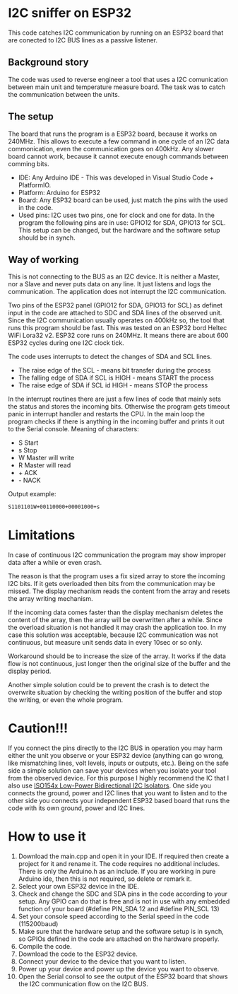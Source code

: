 # I2C sniffer on ESP32
This code catches I2C communication by running on an ESP32 board that are conected to I2C BUS lines as a passive listener.

## Background story
The code was used to reverse engineer a tool that uses a I2C comunication between main unit and temperature measure board. The task was to catch the communication between the units.

## The setup
The board that runs the program is a ESP32 board, because it works on 240MHz. This allows to execute a few command in one cycle of an I2C data commonication, even the communication goes on 400kHz. Any slower board cannot work, because it cannot execute enough commands between comming bits.

* IDE: Any Arduino IDE - This was developed in Visual Studio Code + PlatformIO.
* Platform: Arduino for ESP32
* Board: Any ESP32 board can be used, just match the pins with the used in the code.
* Used pins: I2C uses two pins, one for clock and one for data. In the program the following pins are in use: GPIO12 for SDA, GPIO13 for SCL. This setup can be changed, but the hardware and the software setup should be in synch.

## Way of working
This is not connecting to the BUS as an I2C device. It is neither a Master, nor a Slave and never puts data on any line.
It just listens and logs the communication. The application does not interrupt the I2C communication.
 
Two pins of the ESP32 panel (GPIO12 for SDA, GPIO13 for SCL) as definet input in the code are attached to SDC and SDA lines of the observed unit.
Since the I2C communication usually operates on 400kHz so, the tool that runs this program should be fast.
This was tested on an ESP32 bord Heltec WiFi Lora32 v2. ESP32 core runs on 240MHz. It means there are about 600 ESP32 cycles during one I2C clock tick.
 
The code uses interrupts to detect the changes of SDA and SCL lines.
* The raise edge of the SCL - means bit transfer during the process
* The falling edge of SDA if SCL is HIGH - means START the process
* The raise edge of SDA if SCL id HIGH - means STOP the process
 
In the interrupt routines there are just a few lines of code that mainly sets the status and stores the incoming bits.
Otherwise the program gets timeout panic in interrupt handler and restarts the CPU.
In the main loop the program checks if there is anything in the incoming buffer and prints it out to the Serial console. 
Meaning of characters:
* S Start 
* s Stop 
* W Master will write
* R Master will read
* \+ ACK
* \- NACK

Output example: 
````sh
S1101101W+00110000+00001000+s
````

# Limitations
In case of continuous I2C communication the program may show improper data after a while or even crash.

The reason is that the program uses a fix sized array to store the incoming I2C bits. If it gets overloaded then bits from the communication may be missed.
The display mechanism reads the content from the array and resets the array writing mechanism.

If the incoming data comes faster than the display mechanism deletes the content of the array, then the array will be overwritten after a while.
Since the overload situation is not handled it may crash the application too.
In my case this solution was acceptable, because I2C communication was not continuous, but measure unit sends data in every 10sec or so only.

Workaround should be to increase the size of the array. It works if the data flow is not continuous, just longer then the original size of the buffer and the display period.

Another simple solution could be to prevent the crash is to detect the overwrite situation by checking the writing position of the buffer and stop the writing, or even the whole program.


# Caution!!!
If you connect the pins directly to the I2C BUS in operation you may harm either the unit you observe or your ESP32 device (anything can go wrong, like mismatching lines, volt levels, inputs or outputs, etc.). Being on the safe side a simple solution can save your devices when you isolate your tool from the observed device. For this purpose I highly recommend the IC that I also use [ISO154x Low-Power Bidirectional I2C Isolators](https://www.ti.com/lit/ds/symlink/iso1540.pdf?ts=1603436321085&ref_url=https%253A%252F%252Fwww.google.de%252F). One side you connects the ground, power and I2C lines that you want to listen and to the other side you connects your independent ESP32 based board that runs the code with its own ground, power and I2C lines.

# How to use it
1. Download the main.cpp and open it in your IDE. If required then create a project for it and rename it. The code requires no additional includes. There is only the Arduino.h as an include. If you are working in pure Arduino ide, then this is not required, so delete or remark it.
2. Select your own ESP32 device in the IDE.
3. Check and change the SDC and SDA pins in the code according to your setup. Any GPIO can do that is free and is not in use with any embedded function of your board (#define PIN_SDA 12 and #define PIN_SCL 13)
4. Set your console speed according to the Serial speed in the code (115200baud)
5. Make sure that the hardware setup and the software setup is in synch, so GPIOs defined in the code are attached on the hardware properly.
6. Compile the code.
7. Download the code to the ESP32 device.
8. Connect your device to the device that you want to listen.
9. Power up your device and power up the device you want to observe.
10. Open the Serial consol to see the output of the ESP32 board that shows the I2C communication flow on the I2C BUS.
